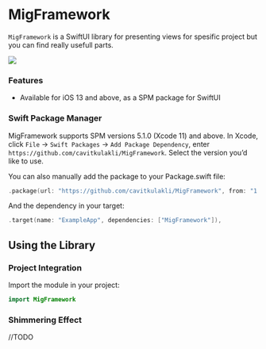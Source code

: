 # MigFramework

`MigFramework` is a SwiftUI library for presenting views for spesific project but you can find really usefull parts.

![](https://img.shields.io/badge/swift%20package%20manager-compatible-green)

### Features

* Available for iOS 13 and above, as a SPM package for SwiftUI

### Swift Package Manager

MigFramework supports SPM versions 5.1.0 (Xcode 11) and above. In Xcode, click `File` -> `Swift Packages` -> `Add Package Dependency`, enter `https://github.com/cavitkulakli/MigFramework`. Select the version you’d like to use.

You can also manually add the package to your Package.swift file:

```swift
.package(url: "https://github.com/cavitkulakli/MigFramework", from: "1.0.0")
```

And the dependency in your target:

```swift
.target(name: "ExampleApp", dependencies: ["MigFramework"]),
```

## Using the Library

### Project Integration

Import the module in your project:

```swift
import MigFramework
```

### Shimmering Effect

//TODO
